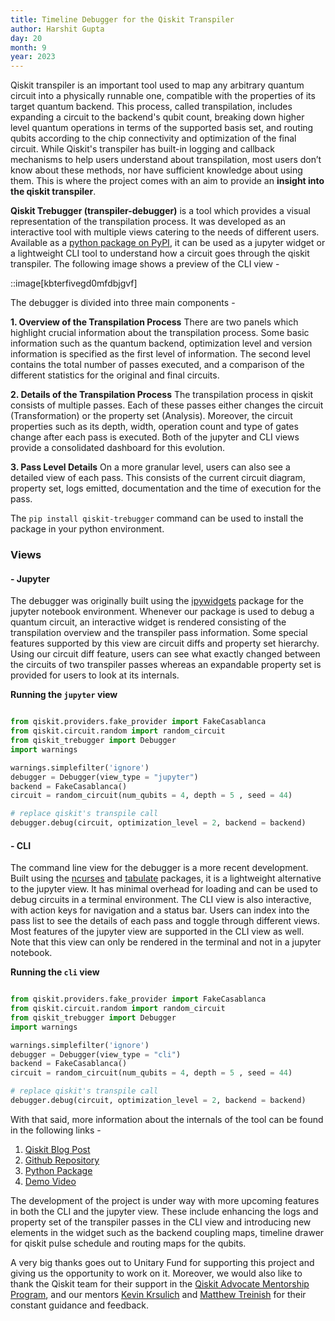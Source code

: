 ```yaml
---
title: Timeline Debugger for the Qiskit Transpiler
author: Harshit Gupta
day: 20
month: 9
year: 2023
---
```


Qiskit transpiler is an important tool used to map any arbitrary quantum circuit into a physically runnable one, compatible with the properties of its target quantum backend. This process, called transpilation, includes expanding a circuit to the backend's qubit count, breaking down higher level quantum operations in terms of the supported basis set, and routing qubits according to the chip connectivity and optimization of the final circuit. While Qiskit's transpiler has built-in logging and callback mechanisms to help users understand about transpilation, most users don’t know about these methods, nor have sufficient knowledge about using them. This is where the project comes with an aim to provide an **insight into the qiskit transpiler**.


**Qiskit Trebugger (transpiler-debugger)** is a tool which provides a visual representation of the transpilation process. It was developed as an interactive tool with multiple views catering to the needs of different users. Available as a [python package on PyPI](https://pypi.org/project/qiskit-trebugger/), it can be used as a jupyter widget or  a lightweight CLI tool to understand how a circuit goes through the qiskit transpiler. The following image shows a preview of the CLI view -

::image[kbterfivegd0mfdbjgvf]

The debugger is divided into three main components -

**1. Overview of the Transpilation Process**
There are two panels which highlight crucial information about the transpilation process. Some basic information such as the quantum backend, optimization level and version information is specified as the first level of information. The second level contains the total number of passes executed, and a comparison of the different statistics for the original and final circuits.

**2. Details of the Transpilation Process**
The transpilation process in qiskit consists of multiple passes. Each of these passes either changes the circuit (Transformation) or the property set (Analysis). Moreover, the circuit properties such as its depth, width, operation count and type of gates change after each pass is executed. Both of the jupyter and CLI views provide a consolidated dashboard for this evolution.

**3. Pass Level Details**
On a more granular level, users can also see a detailed view of each pass. This consists of the current circuit diagram, property set, logs emitted, documentation and the time of execution for the pass.

The `pip install qiskit-trebugger` command can be used to install the package in your python environment.

### Views

#### - Jupyter
The debugger was originally built using the [ipywidgets](https://ipywidgets.readthedocs.io/en/stable/) package for the jupyter notebook environment. Whenever our package is used to debug a quantum circuit, an interactive widget is rendered consisting of the transpilation overview and the transpiler pass information. Some special features supported by this view are circuit diffs and property set hierarchy. Using our circuit diff feature, users can see what exactly changed between the circuits of two transpiler passes whereas an expandable property set is provided for users to look at its internals.

**Running the `jupyter` view**

```python

from qiskit.providers.fake_provider import FakeCasablanca
from qiskit.circuit.random import random_circuit
from qiskit_trebugger import Debugger
import warnings

warnings.simplefilter('ignore')
debugger = Debugger(view_type = "jupyter")
backend = FakeCasablanca()
circuit = random_circuit(num_qubits = 4, depth = 5 , seed = 44)

# replace qiskit's transpile call
debugger.debug(circuit, optimization_level = 2, backend = backend)
```

#### - CLI

The command line view for the debugger is a more recent development. Built using the [ncurses](https://docs.python.org/3/howto/curses.html) and [tabulate](https://pypi.org/project/tabulate/) packages, it is a lightweight alternative to the jupyter view. It has minimal overhead for loading and can be used to debug circuits in a terminal environment. The CLI view is also interactive, with action keys for navigation and a status bar. Users can index into the pass list to see the details of each pass and toggle through different views. Most features of the jupyter view are supported in the CLI view as well. Note that this view can only be rendered in the terminal and not in a jupyter notebook.

**Running the `cli` view**

```python

from qiskit.providers.fake_provider import FakeCasablanca
from qiskit.circuit.random import random_circuit
from qiskit_trebugger import Debugger
import warnings

warnings.simplefilter('ignore')
debugger = Debugger(view_type = "cli")
backend = FakeCasablanca()
circuit = random_circuit(num_qubits = 4, depth = 5 , seed = 44)

# replace qiskit's transpile call
debugger.debug(circuit, optimization_level = 2, backend = backend)
```

With that said, more information about the internals of the tool can be found in the following links -

1. [Qiskit Blog Post](https://medium.com/qiskit/qiskit-trebugger-f7242066d368)
2. [Github Repository](https://github.com/TheGupta2012/qiskit-timeline-debugger/tree/main)
3. [Python Package](https://pypi.org/project/qiskit-trebugger/)
4. [Demo Video](https://drive.google.com/file/d/1XXXOYcwehxFYAaAE0PUUfOCR4kEp8auv/view?usp=sharing)


The development of the project is under way with more upcoming features in both the CLI and the jupyter view. These include enhancing the logs and property set of the transpiler passes in the CLI view and introducing new elements in the widget such as the backend coupling maps, timeline drawer for qiskit pulse schedule and routing maps for the qubits.

 A very big thanks goes out to Unitary Fund for supporting this project and giving us the opportunity to work on it. Moreover, we would also like to thank the Qiskit team for their support in the [Qiskit Advocate Mentorship Program](), and our mentors [Kevin Krsulich](https://github.com/kdk) and [Matthew Treinish](https://github.com/mtreinish) for their constant guidance and feedback. 
